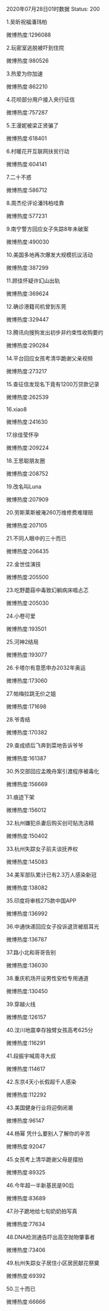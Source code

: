 2020年07月28日01时数据
Status: 200

1.吴昕祝福潘玮柏

微博热度:1296088

2.玩密室逃脱被吓到住院

微博热度:980526

3.热爱为你加速

微博热度:862210

4.花呗部分用户接入央行征信

微博热度:757287

5.王漫妮被梁正贤骗了

微博热度:618401

6.村暖花开互联网扶贫行动

微博热度:604141

7.二十不惑

微博热度:586712

8.周杰伦评论潘玮柏哇靠

微博热度:577231

9.南宁警方回应女子失踪8年未破案

微博热度:490030

10.美国多地再次爆发大规模抗议活动

微博热度:387299

11.顾佳怀疑许幻山出轨

微博热度:369624

12.确诊港籍司机曾到东莞

微博热度:329447

13.腾讯向搜狗发出初步非约束性收购要约

微博热度:290284

14.平台回应女孩考清华跪谢父亲视频

微博热度:273217

15.查征信发现名下竟有1200万贷款记录

微博热度:262539

16.xiao8

微博热度:241630

17.徐佳莹怀孕

微博热度:209224

18.王思聪朋友圈

微博热度:208752

19.改名叫Luna

微博热度:207909

20.劳斯莱斯被淹260万维修费难理赔

微博热度:207105

21.不同人眼中的三十而已

微博热度:206435

22.金世佳演技

微博热度:205500

23.吃野蘑菇中毒致幻躺病床唱忐忑

微博热度:205030

24.小卷可爱

微博热度:193501

25.河神2结局

微博热度:193077

26.卡塔尔有意愿申办2032年奥运

微博热度:173060

27.帕梅拉跳无价之姐

微博热度:171698

28.爷青结

微博热度:170382

29.查成绩后飞奔到菜地告诉爷爷

微博热度:161387

30.外交部回应孟晚舟案引渡程序被毒化

微博热度:156669

31.痕迹下架

微博热度:156012

32.杭州嫌犯杀妻后购买创可贴洗洁精

微博热度:150402

33.杭州失踪女子前夫谈抚养权

微博热度:145083

34.美军部队累计已有2.3万人感染新冠

微博热度:138082

35.印度将审核275款中国APP

微博热度:136992

36.中通快递回应女子投诉退货被扇耳光

微博热度:136787

37.路小北和哥哥告别

微博热度:136030

38.重庆机场开设男性安检专用通道

微博热度:130450

39.穿越火线

微博热度:126157

40.汶川地震幸存独臂女孩高考625分

微博热度:116291

41.段振宇喊周寻大叔

微博热度:114617

42.东京4天小长假超千人感染

微博热度:112292

43.美国健身行业将迎倒闭潮

微博热度:96147

44.杨幂 凭什么要别人了解你的辛苦

微博热度:92047

45.女孩考上清华跪谢父母是摆拍

微博热度:89325

46.今年超一半新基民是90后

微博热度:83689

47.孙子跪地给七旬奶奶拍写真

微博热度:77634

48.DNA检测通告吓出高空抛物肇事者

微博热度:73406

49.杭州失踪女子居住小区居民献花祭奠

微博热度:69392

50.三十而已

微博热度:66666


